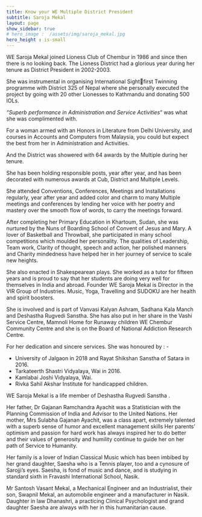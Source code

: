 ```yaml
---
title: Know your WE Multiple District President
subtitle: Saroja Mekal
layout: page
show_sidebar: true
# hero_image :  /assets/img/saroja_mekal.jpg
hero_height : is-small
---
```


WE Saroja Mekal joined Lioness Club of Chembur in 1986 and since then there is no looking back.
 The Lioness District had a glorious year during her tenure as District President in 2002-2003. 

She was instrumental in organising International Sightfirst Twinning programme with District 325 of Nepal where she personally executed the project by going with 20 other Lionesses to Kathmandu and donating 500 IOLs. 

*“Superb performance in Administration and Service Activities“* was what she was complimented with.

For a woman armed with an Honors in Literature from Delhi University, and courses in Accounts and Computers from Malaysia, you could but expect the best from her in Administration and Activities.

And the District was showered with 64 awards by the Multiple during her tenure. 

She has been holding responsible posts, year after year, and has been decorated with numerous awards at Cub, District and Multiple Levels. 

She attended Conventions, Conferences, Meetings and Installations regularly, year after year and added color and charm to many Multiple meetings and conferences by lending her voice with her poetry and mastery over the smooth flow of words, to carry the meetings forward. 

After completing her Primary Education in Khartoum, Sudan, she was nurtured by the Nuns of Boarding School of Convent of Jesus and Mary. A lover of Basketball and Throwball, she participated in many school competitions which moulded her personality. The qualities of Leadership, Team work, Clarity of thought, speech and action, her polished manners and Charity mindedness have helped her in her journey of service to scale new heights. 

She also enacted in Shakespearean plays. She worked as a tutor for fifteen years and is proud to say that her students are doing very well for themselves in India and abroad. Founder WE Saroja Mekal is Director in the VIR Group of Industries. Music, Yoga, Travelling and SUDOKU are her health and spirit boosters.

She is involved and is part of Vanvasi Kalyan Ashram, Sadhana Kala Manch and Deshastha Rugvedi Sanstha. She has also put in her share in the Vashi  Service Centre, Mamnoli Home for Runaway children WE Chembur Community Centre and she is on the Board of National Addiction Research Centre. 

For her dedication and sincere services.  She was honoured by : - 
* University of Jalgaon in 2018 and Rayat Shikshan Sanstha of Satara in 2016.
* Tarkateerth Shastri Vidyalaya, Wai in 2016.
* Kamlabai Joshi Vidyalaya, Wai.
* Rivka Sahil Akshar Institute for handicapped children. 

WE Saroja Mekal is a life member of Deshastha Rugvedi Sanstha . 

Her father, Dr Gajanan Ramchandra Ayachit was a Statistician with the Planning Commission of India and Advisor to the United Nations. Her mother, Mrs Sulabha Gajanan Ayachit, was a class apart, extremely talented with a superb sense of humor and excellent management skills Her parents’ optimism and passion for hard work has always inspired her to do better and their values of generosity and humility continue to guide her on her path of Service to Humanity.

Her family is a lover of Indian Classical Music which has been imbibed by her grand daughter, Saesha who is a Tennis player, too and a cynosure of Sarojji’s eyes. Saesha, is fond of music and dance, and is studying in standard sixth in Fravashi International School, Nasik. 

Mr Santosh Vasant Mekal, a Mechanical Engineer and an Industrialist, their son, Swapnil Mekal, an automobile engineer and a manufacturer in Nasik. Daughter in law Dhanashri, a practicing Clinical Psychologist and grand daughter Saesha are always with her in this humanitarian cause.